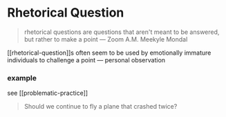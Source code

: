 # Rhetorical Question

> rhetorical questions are questions that aren't meant to be answered, but rather to make a point &mdash; Zoom A.M. Meekyle Mondal

[[rhetorical-question]]s often seem to be used by emotionally immature individuals to challenge a point &mdash; personal observation

### example

see [[problematic-practice]]

> Should we continue to fly a plane that crashed twice?
